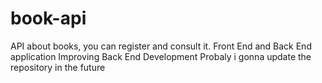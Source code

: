 # book-api
API about books, you can register and consult it.
Front End and Back End application
Improving Back End Development
Probaly i gonna update the repository in the future
